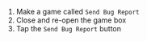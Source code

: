 1. Make a game called `Send Bug Report`
2. Close and re-open the game box
3. Tap the `Send Bug Report` button